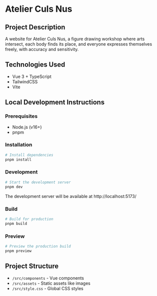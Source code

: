 # Atelier Culs Nus

## Project Description
A website for Atelier Culs Nus, a figure drawing workshop where arts intersect, each body finds its place, and everyone expresses themselves freely, with accuracy and sensitivity.

## Technologies Used
- Vue 3 + TypeScript
- TailwindCSS
- Vite

## Local Development Instructions

### Prerequisites
- Node.js (v16+)
- pnpm

### Installation
```bash
# Install dependencies
pnpm install
```

### Development
```bash
# Start the development server
pnpm dev
```
The development server will be available at http://localhost:5173/

### Build
```bash
# Build for production
pnpm build
```

### Preview
```bash
# Preview the production build
pnpm preview
```

## Project Structure
- `/src/components` - Vue components
- `/src/assets` - Static assets like images
- `/src/style.css` - Global CSS styles